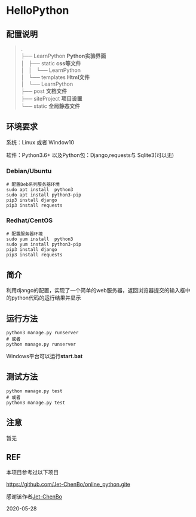 # HelloPython

## 配置说明

>.  
├── LearnPython         **Python实验界面**  
│   ├── static          **css等文件**  
│   │   └── LearnPython  
│   └── templates       **Html文件**  
│       └── LearnPython   
├── post                **文档文件**   
├── siteProject         **项目设置**   
└── static              **全局静态文件**   


## 环境要求

系统：Linux 或者 Window10

软件：Python3.6+ 以及Python包：Django,requests与 Sqlite3(可以无)

### Debian/Ubuntu
```shell
# 配置Deb系列服务器环境
sudo apt install  python3
sudo apt install python3-pip
pip3 install django
pip3 install requests
```

### Redhat/CentOS
```shell
# 配置服务器环境
sudo yum install  python3
sudo yum install python3-pip
pip3 install django
pip3 install requests
```

## 简介

利用django的配置，实现了一个简单的web服务器，返回浏览器提交的输入框中的python代码的运行结果并显示

## 运行方法
```shell
python3 manage.py runserver
# 或者
python manage.py runserver
```
Windows平台可以运行**start.bat**

## 测试方法
```shell
python manage.py test
# 或者
python3 manage.py test
```

## 注意

暂无

## REF

本项目参考过以下项目

https://github.com/Jet-ChenBo/online_python.gite

感谢该作者[Jet-ChenBo](https://github.com/Jet-ChenBo)

2020-05-28